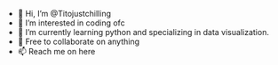 - 👋 Hi, I’m @Titojustchilling
- 👀 I’m interested in coding ofc 
- 🌱 I’m currently learning python and specializing in data visualization. 
- 💞️ Free to collaborate on anything
- 📫 Reach me on here

<!---
Titojustchilling/Titojustchilling is a ✨ special ✨ repository because its `README.md` (this file) appears on your GitHub profile.
You can click the Preview link to take a look at your changes.
--->
